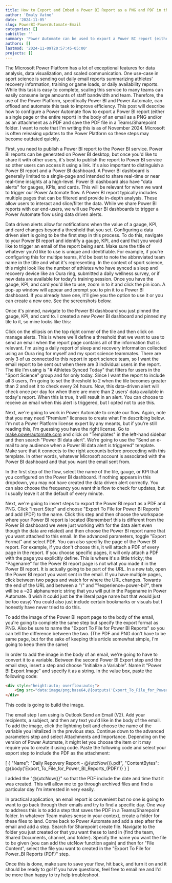 ```yaml
---
title: How to Export and Embed a Power BI Report as a PNG and PDF in the Body of an Email
author: 'Emaly Vatne'
date: '2024-11-05'
slug: PowerBI-PowerAutomate-Email
categories: []
subtitle: ''
summary: 'Power Automate can be used to export a Power BI report (either a single page or the entire report) in the body of an email as a PNG and/or as an attachment as a PDF. This brief article will outline how to do this. However, it is important to note that some of the features described below may required paid licenses of Power BI and/or Power Automate.'
authors: []
lastmod: '2024-11-09T20:57:45-05:00'
projects: []
---
```


The Microsoft Power Platform has a lot of exceptional features for data analysis, data visualization, and scaled communication. One use-case in sport science is sending out daily email reports summarizing athletes' recovery information, training or game loads, or daily availability reports. While this task is easy to complete, scaling this service to many teams can easily consume large amounts of staff bandwidth and team. Therefore, the use of the Power Platform, specifically Power BI and Power Automate, can offload and automate this task to improve efficiency. This post will describe how to configure a Power Automate flow to export a Power BI report (either a single page or the entire report) in the body of an email as a PNG and/or as an attachment as a PDF and save the PDF file in a Teams/Sharepoint folder. I want to note that I'm writing this is as of November 2024. Microsoft is often releasing updates to the Power Platform so these steps may become outdated quickly.

First, you need to publish a Power BI report to the Power BI service. Power BI reports can be generated on Power BI desktop, but once you'd like to share it with other users, it's best to publish the report to Power BI service so other users can access it using a link. It's also important to distinguish a Power BI report and a Power BI dashboard. A Power BI dashboard is generally limited to a single-page and intended to share real-time or near real-time insights at a high-level. Power BI dashboard also have "data alerts" for gauges, KPIs, and cards. This will be relevant for when we want to trigger our Power Automate flow. A Power BI report typically includes multiple pages that can be filtered and provide in-depth analysis. These allow users to interact and slice/filter the data. While we share Power BI reports with our end-users, we will use Power BI dashboards to trigger a Power Automate flow using data driven alerts.

Data driven alerts allow for notifications when the value of a gauge, KPI, and card changes beyond a threshold that you set. Configuring a data driven alert is going to be the first step in this process. To do this, navigate to your Power BI report and identify a gauge, KPI, and card that you would like to trigger an email of the report being sent. Make sure the title of whatever you'd like to use is unique and identifiable. For example, if you're configuring this for multipe teams, it'd be best to note the abbreviated team name in the title and what it's representing. In the context of sport science, this might look like the number of athletes who have synced a sleep and recovery device like an Oura ring, submitted a daily wellness survey, or if new data are available for today's training session. Once you have the gauge, KPI, and card you'd like to use, zoom in to it and click the pin icon. A pop-up window will appear and prompt you to pin it to a Power BI dashboard. If you already have one, it'll give you the option to use it or you can create a new one. See the screenshots below.





Once it's pinned, navigate to the Power BI dashboard you just pinned the gauge, KPI, and card to. I created a new Power BI dashboard and pinned my tile to it, so mine looks like this:





Click on the ellipsis on the top right corner of the tile and then click on manage alerts. This is where we'll define a threshold that we want to use to send an email when the report page contains all of the information that is relevant. I'm using a daily report of sleep and recovery information collected using an Oura ring for myself and my sport science teammates. There are only 3 of us connected to this report in sport science team, so I want the email report to be sent out when there are 3 individual users in the report. The tile I'm using is "# Athletes Synced Today" that filters for users in the "Sport Science" group and for only today. Since I want the report to include all 3 users, I'm going to set the threshold to 2 when the tile becomes greater than 2 and set it to check every 24 hours. Now, this data-driven alert will check once per day for when there are more than 2 users' data available in today's report. When this is true, it will result in an alert. You can choose to receive an email when this alert is triggered, but I opted not to use this.





Next, we're going to work in Power Automate to create our flow. Again, note that you may need "Premium" licenses to create what I'm describing below. I'm not a Power Platform license expert by any meants, but if you're still reading this, I'm guessing you have the right license. Go to [make.powerautomate.com](https://make.powerautomate.com) and click on "Templates" in the left-hand sidebar and then search "Power BI data alert". We're going to use the "Send an e-mail to any audience when a Power BI data alert is triggered" template. Make sure that it connects to the right accounts before proceeding with this template. In other words, whatever Microsoft account is associated with the Power BI dashboard and that you want the email sent from.

In the first step of the flow, select the name of the tile, gauge, or KPI that you configured on the Power BI dashboard. If nothing appears in this dropdown, you may not have created the data driven alert correctly. You can also choose the frequency you want this flow to check for updates, but I usually leave it at the default of every minute.





Next, we're going to insert steps to export the Power BI report as a PDF and PNG. Click "Insert Step" and choose "Export To File for Power BI Reports" and add (PDF) to the name. Click this step and then choose the workspace where your Power BI report is located (Remember! this is different from the Power BI dashboard we were just working with for the data alert even though the data are related) and then choose the Power BI report name that you want attached to this email. In the advanced parameters, toggle "Export Format" and select PDF. You can also specifiy the page of the Power BI report. For example, if you don't choose this, it will attach a PDF of every page in the report. If you choose specific pages, it will only attach a PDF with the page you explicitly define. This is where it's a little tricky; the "Pagename" for the Power BI report page is not what you made it in the Power BI report. It is actually going to be part of the URL. In a new tab, open the Power BI report you want sent in the email. If you have multiple pages, click between two pages and watch for where the URL changes. Towards the end of the URL and between a "/" and "?experience=power-bi?", there will be a ~20 alphanumeric string that you will put in the Pagename in Power Automate. (I wish it could just be the literal page name but that would just be too easy) You could also just include certain bookmarks or visuals but I honestly have never tried to do this.

To add the image of the Power BI report page to the body of the email, you're going to complete the same step but specify the export format as PNG. Also be sure to name the "Export To File for Power BI Reports" so you can tell the difference between the two. (The PDF and PNG don't have to be same page, but for the sake of keeping this article somewhat simple, I'm going to keep them the same)

In order to add the image in the body of an email, we're going to have to convert it to a variable. Between the second Power BI Export step and the email step, insert a step and choose "Initialize a Variable". Name it "Power BI Export Image" and specify it as a string. In the value box, paste the following code:

```html
<div style="height:auto; overflow:auto;">
    <img src="data:image/png;base64,@{outputs('Export_To_File_for_Power_BI_Reports')?['body']?['$content']}" style="width:auto; max-width:100%;" alt="Power BI Export" />
</div>
```

This code is going to build the image. 

The email step I am using is Outlook Send an Email (V2). Add your recipients, a subject, and then any text you'd like in the body of the email. To add the image, click the lightning bolt and choose the name of the variable you initalized in the previous step. Continue down to the advanced parameters step and select Attachments and Importance. Depending on the version of Power Automate, it might let you choose the item or it may require you to create it using code. Paste the following code and select your export step to include the PDF as the attachment:

[
  {
    "Name": "Daily Repovery Report - @{utcNow()}.pdf",
    "ContentBytes": @{body('Export_To_File_for_Power_BI_Reports_(PDF)')}
  }
]

I added the "@{utcNow()}" so that the PDF include the date and time that it was created. This will allow me to go through archived files and find a particular day I'm interested in very easily. 

In practical application, an email report is convenient but no one is going to want to go back through their emails and try to find a specific day. One way to address this is to add a step that saves the PDF in a Teams/Sharepoint folder. In whatever Team makes sense in your context, create a folder for these files to land. Come back to Power Automate and add a step after the email and add a step. Search for Sharepoint create file. Navigate to the folder you just created or that you want these to land in (find the team, Shared Documents, channel, and folder). Specify the name you want the file to be given (you can add the utcNow function again) and then for "File Content", select the file you want to created in the "Export To File for Power_BI Reports (PDF)" step.

Once this is done, make sure to save your flow, hit back, and turn it on and it should be ready to go! If you have questions, feel free to email me and I'd be more than happy to try help troubleshoot.